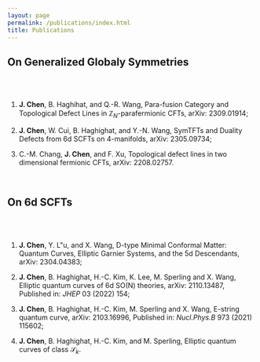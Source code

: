 ```yaml
---
layout: page
permalink: /publications/index.html
title: Publications
---
```


## On Generalized Globaly Symmetries 
<br>
<br>

1. **J. Chen**, B. Haghihat, and Q.-R. Wang, Para-fusion Category and Topological Defect Lines in $\mathbb{Z}_N$-parafermionic CFTs, arXiv: 2309.01914;
   
2. **J. Chen**, W. Cui, B. Haghighat, and Y.-N. Wang, SymTFTs and Duality Defects from 6d SCFTs on 4-manifolds, arXiv: 2305.09734;
   
3. C.-M. Chang, **J. Chen**, and F. Xu, Topological defect lines in two dimensional fermionic CFTs, arXiv: 2208.02757.<br>

  <br>


## On 6d SCFTs
<br>
<br>

1. **J. Chen**, Y. L\"u, and X. Wang, D-type Minimal Conformal Matter: Quantum Curves, Elliptic Garnier Systems, and the 5d Descendants, arXiv: 2304.04383;
   
2. **J. Chen**, B. Haghighat, H.-C. Kim, K. Lee, M. Sperling and X. Wang, Elliptic quantum curves of 6d SO(N) theories, arXiv: 2110.13487, Published in: *JHEP* 03 (2022) 154;
   
3. **J. Chen**, B. Haghighat, H.-C. Kim, M. Sperling and X. Wang, E-string quantum curve, arXiv: 2103.16996, Published in: *Nucl.Phys.B* 973 (2021) 115602;

4. **J. Chen**, B. Haghighat, H.-C. Kim, and M. Sperling, Elliptic quantum curves of class $\mathcal{S}_k$. <br>

  <br>

